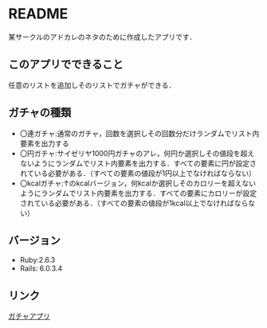 # README

某サークルのアドカレのネタのために作成したアプリです．
## このアプリでできること
任意のリストを追加しそのリストでガチャができる．
## ガチャの種類
* 〇連ガチャ:通常のガチャ，回数を選択しその回数分だけランダムでリスト内要素を出力する
* 〇円ガチャ:サイゼリヤ1000円ガチャのアレ，何円か選択しその値段を超えないようにランダムでリスト内要素を出力する．すべての要素に円が設定されている必要がある．（すべての要素の値段が1円以上でなければならない）
* 〇kcalガチャ:↑のkcalバージョン，何kcalか選択しそのカロリーを超えないようにランダムでリスト内要素を出力する．すべての要素にカロリーが設定されている必要がある．（すべての要素の値段が1kcal以上でなければならない）

##  バージョン
* Ruby:2.6.3
* Rails: 6.0.3.4

## リンク

[ガチャアプリ](https://cheapthread.herokuapp.com/)
